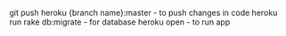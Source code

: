 git push heroku {branch name}:master - to push changes in code
heroku run rake db:migrate - for database
heroku open - to run app
